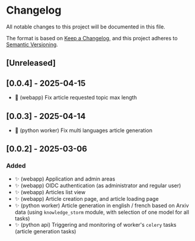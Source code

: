 # Changelog

All notable changes to this project will be documented in this file.

The format is based on [Keep a Changelog](https://keepachangelog.com/en/1.0.0/),
and this project adheres to [Semantic Versioning](https://semver.org/spec/v2.0.0.html).

## [Unreleased]

## [0.0.4] - 2025-04-15

- 🐛 (webapp) Fix article requested topic max length

## [0.0.3] - 2025-04-14

- 🐛 (python worker) Fix multi languages article generation

## [0.0.2] - 2025-03-06

### Added

- ✨ (webapp) Application and admin areas
- ✨ (webapp) OIDC authentication (as administrator and regular user)
- ✨ (webapp) Articles list view
- ✨ (webapp) Article creation page, and article loading page
- ✨ (python worker) Article generation in english / french based on Arxiv data (using `knowledge_storm` module,
with selection of one model for all tasks)
- ✨ (python api) Triggering and monitoring of worker's `celery` tasks (article generation tasks)
